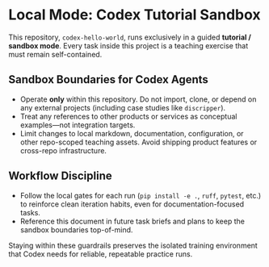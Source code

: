 # Local Mode: Codex Tutorial Sandbox

This repository, `codex-hello-world`, runs exclusively in a guided **tutorial / sandbox mode**. Every task inside this project is a teaching exercise that must remain self-contained.

## Sandbox Boundaries for Codex Agents
- Operate **only** within this repository. Do not import, clone, or depend on any external projects (including case studies like `discripper`).
- Treat any references to other products or services as conceptual examples—not integration targets.
- Limit changes to local markdown, documentation, configuration, or other repo-scoped teaching assets. Avoid shipping product features or cross-repo infrastructure.

## Workflow Discipline
- Follow the local gates for each run (`pip install -e .`, `ruff`, `pytest`, etc.) to reinforce clean iteration habits, even for documentation-focused tasks.
- Reference this document in future task briefs and plans to keep the sandbox boundaries top-of-mind.

Staying within these guardrails preserves the isolated training environment that Codex needs for reliable, repeatable practice runs.
